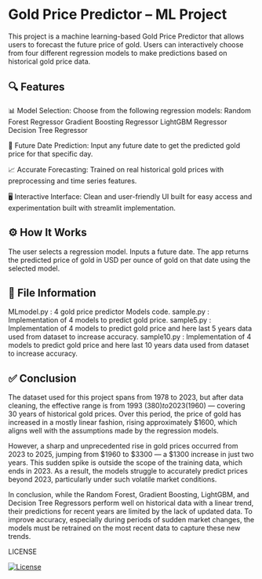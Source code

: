 #  Gold Price Predictor – ML Project
This project is a machine learning-based Gold Price Predictor that allows users to forecast the future price of gold. Users can interactively choose from four different regression models to make predictions based on historical gold price data.

## 🔍 Features
📊 Model Selection: Choose from the following regression models:
Random Forest Regressor
Gradient Boosting Regressor
LightGBM Regressor
Decision Tree Regressor

📅 Future Date Prediction: Input any future date to get the predicted gold price for that specific day.

📈 Accurate Forecasting: Trained on real historical gold prices with preprocessing and time series features.

🖥️ Interactive Interface: Clean and user-friendly UI built for easy access and experimentation built with streamlit implementation.

## ⚙️ How It Works
The user selects a regression model.
Inputs a future date.
The app returns the predicted price of gold in USD per ounce of gold on that date using the selected model.

## 📁 File Information
MLmodel.py : 4 gold price predictor Models code.
sample.py : Implementation of 4 models to predict gold price.
sample5.py : Implementation of 4 models to predict gold price and here last 5 years data used from dataset to increase accuracy.
sample10.py : Implementation of 4 models to predict gold price and here last 10 years data used from dataset to increase accuracy.

## ✅ Conclusion
The dataset used for this project spans from 1978 to 2023, but after data cleaning, the effective range is from 1993 ($380) to 2023 ($1960) — covering 30 years of historical gold prices. Over this period, the price of gold has increased in a mostly linear fashion, rising approximately $1600, which aligns well with the assumptions made by the regression models.

However, a sharp and unprecedented rise in gold prices occurred from 2023 to 2025, jumping from $1960 to $3300 — a $1300 increase in just two years. This sudden spike is outside the scope of the training data, which ends in 2023. As a result, the models struggle to accurately predict prices beyond 2023, particularly under such volatile market conditions.

In conclusion, while the Random Forest, Gradient Boosting, LightGBM, and Decision Tree Regressors perform well on historical data with a linear trend, their predictions for recent years are limited by the lack of updated data. To improve accuracy, especially during periods of sudden market changes, the models must be retrained on the most recent data to capture these new trends.

LICENSE

[![License](https://img.shields.io/badge/License-MIT-blue?style=flat-square&logo=github&labelColor=blue&color=lightgrey&logoWidth=20)](LICENSE)

